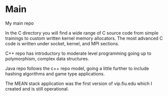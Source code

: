 # Main

My main repo 

 In the C directory you will find a wide range of C source code from simple trainings to custom written kernel memory allocators. 
 The most advanced C code is written under socket, kernel, and MPI sections. 
 
 C++ repo has introductory to moderate level programming going up to polymorphism, complex data structures. 
 
 Java repo follows the c++ repo model, going a little further to include hashing algorithms and game type applications.
 
 The MEAN stack application was the first version of vip.fiu.edu which I created and is still operational. 
